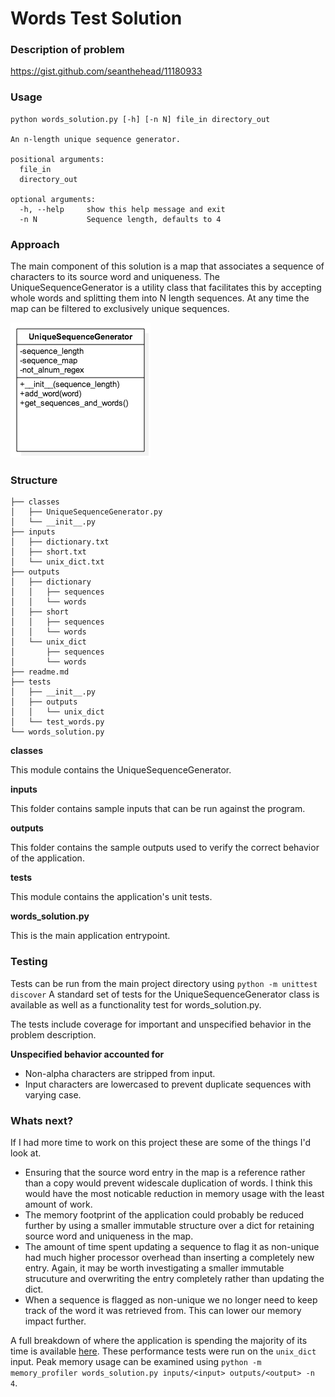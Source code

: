 Words Test Solution
===================================

### Description of problem

https://gist.github.com/seanthehead/11180933

### Usage

```
python words_solution.py [-h] [-n N] file_in directory_out

An n-length unique sequence generator.

positional arguments:
  file_in
  directory_out

optional arguments:
  -h, --help     show this help message and exit  
  -n N           Sequence length, defaults to 4
```


### Approach

The main component of this solution is a map that associates a sequence of characters to its source word and uniqueness. The UniqueSequenceGenerator is a utility class that facilitates this by accepting whole words and splitting them into N length sequences. At any time the map can be filtered to exclusively unique sequences. 


![Image](class.png?raw=true)

### Structure

```
├── classes
│   ├── UniqueSequenceGenerator.py
│   └── __init__.py
├── inputs
│   ├── dictionary.txt
│   ├── short.txt
│   └── unix_dict.txt
├── outputs
│   ├── dictionary
│   │   ├── sequences
│   │   └── words
│   ├── short
│   │   ├── sequences
│   │   └── words
│   └── unix_dict
│       ├── sequences
│       └── words
├── readme.md
├── tests
│   ├── __init__.py
│   ├── outputs
│   │   └── unix_dict
│   └── test_words.py
└── words_solution.py
```

**classes**

This module contains the UniqueSequenceGenerator.

**inputs**

This folder contains sample inputs that can be run against the program.

**outputs**

This folder contains the sample outputs used to verify the correct behavior of the application.

**tests**

This module contains the application's unit tests.

**words_solution.py**

This is the main application entrypoint.


### Testing

Tests can be run from the main project directory using 
``` python -m unittest discover ``` A standard set of tests for the UniqueSequenceGenerator class is available as well as a functionality test for words_solution.py.

The tests include coverage for important and unspecified behavior in the problem description.

**Unspecified behavior accounted for**

- Non-alpha characters are stripped from input.
- Input characters are lowercased to prevent duplicate sequences with varying case.


### Whats next?

If I had more time to work on this project these are some of the things I'd look at. 

- Ensuring that the source word entry in the map is a reference rather than a copy would prevent widescale duplication of words. I think this would have the most noticable reduction in memory usage with the least amount of work.
- The memory footprint of the application could probably be reduced further by using a smaller immutable structure over a dict for retaining source word and uniqueness in the map.
- The amount of time spent updating a sequence to flag it as non-unique had much higher processor overhead than inserting a completely new entry. Again, it may be worth investigating a smaller immutable strucuture and overwriting the entry completely rather than updating the dict. 
- When a sequence is flagged as non-unique we no longer need to keep track of the word it was retrieved from. This can lower our memory impact further.

A full breakdown of where the application is spending the majority of its time is available [here](perf-CPU.txt). These performance tests were run on the ``` unix_dict ``` input. Peak memory usage can be examined using ``` python -m memory_profiler words_solution.py inputs/<input> outputs/<output> -n 4 ```. 